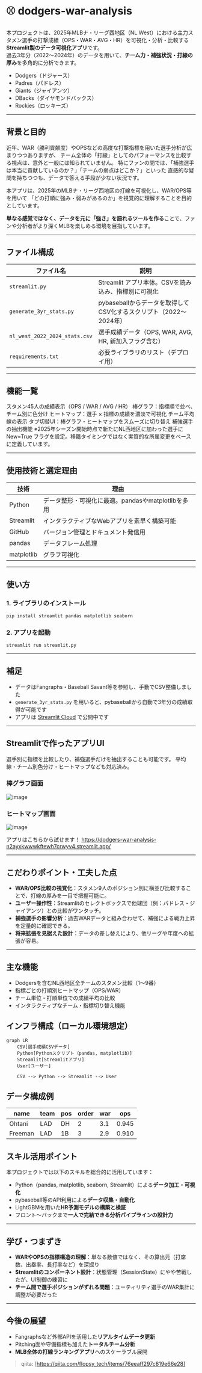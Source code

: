 
# ⚾ dodgers-war-analysis

本プロジェクトは、2025年MLBナ・リーグ西地区（NL West）における主力スタメン選手の打撃成績（OPS・WAR・AVG・HR）を可視化・分析・比較する**Streamlit製のデータ可視化アプリ**です。  
過去3年分（2022〜2024年）のデータを用いて、**チーム力・補強状況・打線の厚み**を多角的に分析できます。

- Dodgers（ドジャース）
- Padres（パドレス）
- Giants（ジャイアンツ）
- DBacks（ダイヤモンドバックス）
- Rockies（ロッキーズ）
---

## 背景と目的

近年、WAR（勝利貢献度）やOPSなどの高度な打撃指標を用いた選手分析が広まりつつありますが、
チーム全体の「打線」としてのパフォーマンスを比較する視点は、意外と一般には知られていません。
特にファンの間では、「補強選手は本当に貢献しているのか？」「チームの弱点はどこか？」といった
直感的な疑問を持ちつつも、データで答える手段が少ない状況です。

本アプリは、2025年のMLBナ・リーグ西地区の打線を可視化し、WAR/OPS等を用いて
「どの打順に強み・弱みがあるのか」を視覚的に理解することを目的としています。

**単なる感覚ではなく、データを元に「強さ」を語れるツールを作る**ことで、ファンや分析者がより深くMLBを楽しめる環境を目指しています。

---

## ファイル構成

| ファイル名                  | 説明                                                              |
|----------------------------|-------------------------------------------------------------------|
| `streamlit.py`             | Streamlit アプリ本体。CSVを読み込み、指標別に可視化           |
| `generate_3yr_stats.py`    | pybaseballからデータを取得してCSV化するスクリプト（2022〜2024年）|
| `nl_west_2022_2024_stats.csv` | 選手成績データ（OPS, WAR, AVG, HR, 新加入フラグ含む）           |
| `requirements.txt`         | 必要ライブラリのリスト（デプロイ用）                            |

---

## 機能一覧

スタメン45人の成績表示（OPS / WAR / AVG / HR）
棒グラフ：指標順で並べ、チーム別に色分け
ヒートマップ：選手 × 指標の成績を濃淡で可視化
チーム平均線の表示
タブ切替UI：棒グラフ・ヒートマップをスムーズに切り替え
補強選手の抽出機能
※2025年シーズン開始時点で新たにNL西地区に加わった選手に New=True フラグを設定。移籍タイミングではなく実質的な所属変更をベースに定義しています。

---
## 使用技術と選定理由

| 技術      | 理由                                                                 |
|-----------|----------------------------------------------------------------------|
| Python    | データ整形・可視化に最適。pandasやmatplotlibを多用                |
| Streamlit | インタラクティブなWebアプリを素早く構築可能                         |
| GitHub    | バージョン管理とドキュメント発信用                                   |
| pandas     | データフレーム処理       | WARやOPSのような指標を扱う集計処理に最適                               |
| matplotlib | グラフ可視化             | カスタマイズ性が高く、Streamlitとの相性も良いため                      |

---

## 使い方

### 1. ライブラリのインストール
```bash
pip install streamlit pandas matplotlib seaborn
```

### 2. アプリを起動
```bash
streamlit run streamlit.py
```

---

## 補足

- データはFangraphs・Baseball Savant等を参照し、手動でCSV整備しました
- `generate_3yr_stats.py` を用いると、pybaseballから自動で3年分の成績取得が可能です
- アプリは [Streamlit Cloud]([https://dodgers-war-analysis-X.streamlit.app](https://dodgers-war-analysis-n2ayxkwwwkftewh7crwyv4.streamlit.app/)) で公開中です

---

## Streamlitで作ったアプリUI
選手別に指標を比較したり、補強選手だけを抽出することも可能です。
平均線・チーム別色分け・ヒートマップなども対応済み。

### 棒グラフ画面
![image](https://github.com/user-attachments/assets/1f0f4e00-be07-4123-bbf6-4d6e8744ad56)


### ヒートマップ画面
![image](https://github.com/user-attachments/assets/5e815c95-740a-4f41-a811-a1aa7da090f9)


アプリはこちらから試せます！
https://dodgers-war-analysis-n2ayxkwwwkftewh7crwyv4.streamlit.app/

---

## こだわりポイント・工夫した点

- **WAR/OPS比較の視覚化**：スタメン9人のポジション別に横並び比較することで、打線の厚みを一目で把握可能に。
- **ユーザー操作性**：Streamlitのセレクトボックスで他球団（例：パドレス・ジャイアンツ）との比較がワンタッチ。
- **補強選手の影響分析**：過去WARデータと組み合わせて、補強による戦力上昇を定量的に確認できる。
- **将来拡張を見据えた設計**：データの差し替えにより、他リーグや年度への拡張が容易。
---

## 主な機能

- Dodgersを含むNL西地区全チームのスタメン比較（1〜9番）
- 指標ごとの打順別ヒートマップ（OPS/WAR）
- チーム単位・打順単位での成績平均の比較
- インタラクティブなチーム・指標切り替え機能

## インフラ構成（ローカル環境想定）

```mermaid
graph LR
    CSV[選手成績CSVデータ]
    Python[Pythonスクリプト（pandas, matplotlib）]
    Streamlit[Streamlitアプリ]
    User[ユーザー]

    CSV --> Python --> Streamlit --> User
```

## データ構成例

| name       | team    | pos | order | war  | ops  |
|------------|---------|-----|-------|------|------|
| Ohtani     | LAD     | DH  | 2     | 3.1  | 0.945|
| Freeman    | LAD     | 1B  | 3     | 2.9  | 0.910|


## スキル活用ポイント

本プロジェクトでは以下のスキルを総合的に活用しています：

- Python（pandas, matplotlib, seaborn, Streamlit）による**データ加工・可視化**
- pybaseball等のAPI利用による**データ収集・自動化**
- LightGBMを用いた**HR予測モデルの構築と検証**
- フロント〜バックまで**一人で完結できる分析パイプラインの設計力**

---
## 学び・つまずき

- **WARやOPSの指標構造の理解**：単なる数値ではなく、その算出元（打席数、出塁率、長打率など）を深掘り
- **Streamlitのコンポーネント設計**：状態管理（SessionState）にやや苦戦したが、UI制御の練習に
- **チーム間で選手ポジションがずれる問題**：ユーティリティ選手のWAR集計に調整が必要だった
---
## 今後の展望

- Fangraphsなど外部APIを活用した**リアルタイムデータ更新**
- Pitching面や守備指標も加えた**トータルチーム分析**
- **MLB全体の打線ランキングアプリ**へのスケーラブル展開


> qiita: [https://qiita.com/flopsy_tech/items/76eeaff297c819e66e28]

